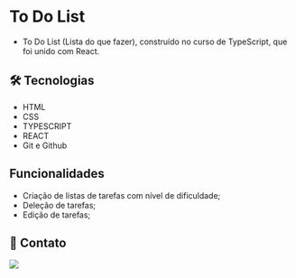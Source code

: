 # To Do List

-  To Do List (Lista do que fazer), construído no curso de TypeScript, que foi unido com React.

## 🛠 Tecnologias

-  HTML
-  CSS
-  TYPESCRIPT
-  REACT
-  Git e Github

## Funcionalidades

-  Criação de listas de tarefas com nível de dificuldade;
-  Deleção de tarefas;
-  Edição de tarefas;

## 💛 Contato

<a href="https://www.linkedin.com/in/wevesson-madson-9a5a4615a/"><img src="https://img.shields.io/badge/LinkedIn-0077B5?style=for-the-badge&logo=linkedin&logoColor=white" /></a>
